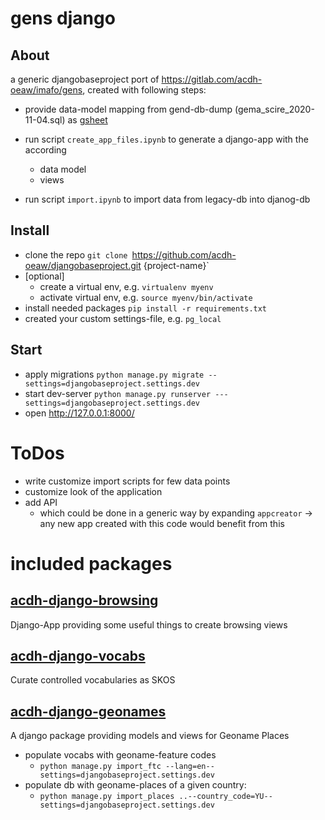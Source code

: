 # gens django

## About

a generic djangobaseproject port of https://gitlab.com/acdh-oeaw/imafo/gens, created with following steps:

* provide data-model mapping from gend-db-dump (gema_scire_2020-11-04.sql) as [gsheet](https://docs.google.com/spreadsheets/d/1A68SVvRjXECFHlDMcuUfE_BL2k7HfXFB9jQ-yr9EGdA/edit#gid=0)

* run script `create_app_files.ipynb` to generate a django-app with the according
  * data model
  * views

* run script `import.ipynb` to import data from legacy-db into djanog-db

## Install

* clone the repo `git clone `https://github.com/acdh-oeaw/djangobaseproject.git {project-name}`
* [optional]
  * create a virtual env, e.g. `virtualenv myenv`
  * activate virtual env, e.g. `source myenv/bin/activate`
* install needed packages `pip install -r requirements.txt`
* created your custom settings-file, e.g. `pg_local`

## Start

* apply migrations `python manage.py migrate --settings=djangobaseproject.settings.dev`
* start dev-server `python manage.py runserver ---settings=djangobaseproject.settings.dev`
* open http://127.0.0.1:8000/

# ToDos

* write customize import scripts for few data points
* customize look of the application
* add API
  * which could be done in a generic way by expanding `appcreator` -> any new app created with this code would benefit from this

# included packages

## [acdh-django-browsing](https://github.com/acdh-oeaw/acdh-django-browsing)

Django-App providing some useful things to create browsing views


## [acdh-django-vocabs](https://github.com/acdh-oeaw/acdh-django-vocabs)

Curate controlled vocabularies as SKOS

## [acdh-django-geonames](https://github.com/acdh-oeaw/acdh-django-geonames)

A django package providing models and views for Geoname Places

* populate vocabs with geoname-feature codes
    * `python manage.py import_ftc --lang=en--settings=djangobaseproject.settings.dev`
* populate db with geoname-places of a given country:
    * `python manage.py import_places ..--country_code=YU--settings=djangobaseproject.settings.dev`
